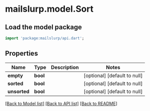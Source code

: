 # mailslurp.model.Sort

## Load the model package
```dart
import 'package:mailslurp/api.dart';
```

## Properties
Name | Type | Description | Notes
------------ | ------------- | ------------- | -------------
**empty** | **bool** |  | [optional] [default to null]
**sorted** | **bool** |  | [optional] [default to null]
**unsorted** | **bool** |  | [optional] [default to null]

[[Back to Model list]](../README#documentation-for-models) [[Back to API list]](../README#documentation-for-api-endpoints) [[Back to README]](../README)


